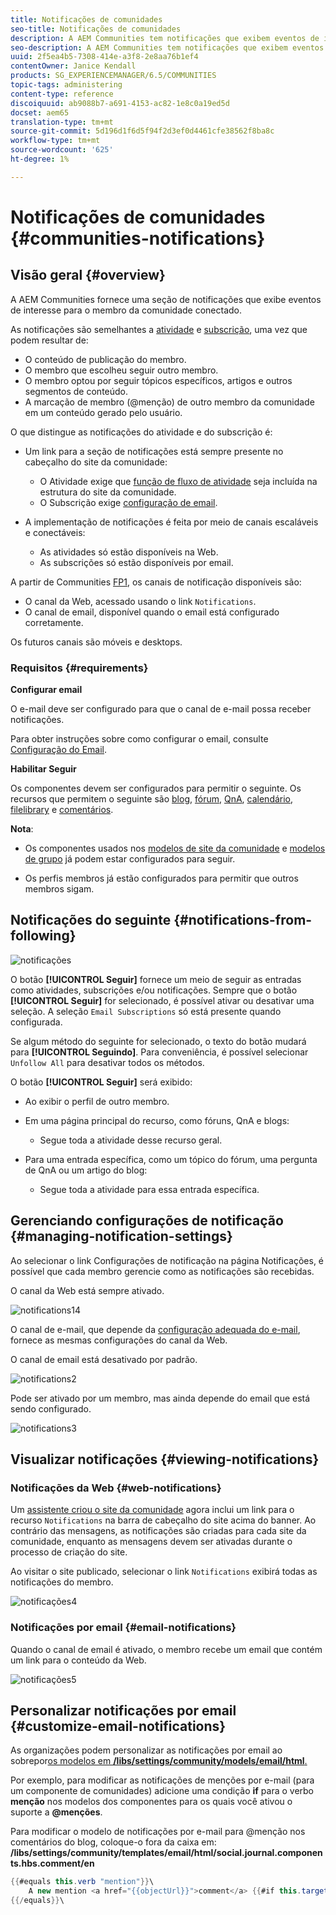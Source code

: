 ```yaml
---
title: Notificações de comunidades
seo-title: Notificações de comunidades
description: A AEM Communities tem notificações que exibem eventos de interesse para o membro da comunidade conectado
seo-description: A AEM Communities tem notificações que exibem eventos de interesse para o membro da comunidade conectado
uuid: 2f5ea4b5-7308-414e-a3f8-2e8aa76b1ef4
contentOwner: Janice Kendall
products: SG_EXPERIENCEMANAGER/6.5/COMMUNITIES
topic-tags: administering
content-type: reference
discoiquuid: ab9088b7-a691-4153-ac82-1e8c0a19ed5d
docset: aem65
translation-type: tm+mt
source-git-commit: 5d196d1f6d5f94f2d3ef0d4461cfe38562f8ba8c
workflow-type: tm+mt
source-wordcount: '625'
ht-degree: 1%

---
```



# Notificações de comunidades {#communities-notifications}

## Visão geral {#overview}

A AEM Communities fornece uma seção de notificações que exibe eventos de interesse para o membro da comunidade conectado.

As notificações são semelhantes a [atividade](/help/communities/essentials-activities.md) e [subscrição](/help/communities/subscriptions.md), uma vez que podem resultar de:

* O conteúdo de publicação do membro.
* O membro que escolheu seguir outro membro.
* O membro optou por seguir tópicos específicos, artigos e outros segmentos de conteúdo.
* A marcação de membro (@menção) de outro membro da comunidade em um conteúdo gerado pelo usuário.

O que distingue as notificações do atividade e do subscrição é:

* Um link para a seção de notificações está sempre presente no cabeçalho do site da comunidade:

   * O Atividade exige que [função de fluxo de atividade](/help/communities/functions.md#activity-stream-function) seja incluída na estrutura do site da comunidade.
   * O Subscrição exige [configuração de email](/help/communities/email.md).

* A implementação de notificações é feita por meio de canais escaláveis e conectáveis:

   * As atividades só estão disponíveis na Web.
   * As subscrições só estão disponíveis por email.

A partir de Communities [FP1](/help/communities/deploy-communities.md#latestfeaturepack), os canais de notificação disponíveis são:

* O canal da Web, acessado usando o link `Notifications`.
* O canal de email, disponível quando o email está configurado corretamente.

Os futuros canais são móveis e desktops.

### Requisitos {#requirements}

**Configurar email**

O e-mail deve ser configurado para que o canal de e-mail possa receber notificações.

Para obter instruções sobre como configurar o email, consulte [Configuração do Email](/help/communities/analytics.md).

**Habilitar Seguir**

Os componentes devem ser configurados para permitir o seguinte. Os recursos que permitem o seguinte são [blog](/help/communities/blog-feature.md), [fórum](/help/communities/forum.md), [QnA](/help/communities/working-with-qna.md), [calendário](/help/communities/calendar.md), [filelibrary](/help/communities/file-library.md) e [comentários](/help/communities/comments.md).

**Nota**:

* Os componentes usados nos [modelos de site da comunidade](/help/communities/sites.md) e [modelos de grupo](/help/communities/tools-groups.md) já podem estar configurados para seguir.

* Os perfis membros já estão configurados para permitir que outros membros sigam.

## Notificações do seguinte {#notifications-from-following}

![notificações](assets/notifications.png)

O botão **[!UICONTROL Seguir]** fornece um meio de seguir as entradas como atividades, subscrições e/ou notificações. Sempre que o botão **[!UICONTROL Seguir]** for selecionado, é possível ativar ou desativar uma seleção. A seleção `Email Subscriptions` só está presente quando configurada.

Se algum método do seguinte for selecionado, o texto do botão mudará para **[!UICONTROL Seguindo]**. Para conveniência, é possível selecionar `Unfollow All` para desativar todos os métodos.

O botão **[!UICONTROL Seguir]** será exibido:

* Ao exibir o perfil de outro membro.
* Em uma página principal do recurso, como fóruns, QnA e blogs:

   * Segue toda a atividade desse recurso geral.

* Para uma entrada específica, como um tópico do fórum, uma pergunta de QnA ou um artigo do blog:

   * Segue toda a atividade para essa entrada específica.

## Gerenciando configurações de notificação {#managing-notification-settings}

Ao selecionar o link Configurações de notificação na página Notificações, é possível que cada membro gerencie como as notificações são recebidas.

O canal da Web está sempre ativado.

![notifications14](assets/notifications1.png)

O canal de e-mail, que depende da [configuração adequada do e-mail](/help/communities/email.md), fornece as mesmas configurações do canal da Web.

O canal de email está desativado por padrão.

![notifications2](assets/notifications2.png)

Pode ser ativado por um membro, mas ainda depende do email que está sendo configurado.

![notifications3](assets/notifications3.png)

## Visualizar notificações {#viewing-notifications}

### Notificações da Web {#web-notifications}

Um [assistente criou o site da comunidade](/help/communities/sites-console.md) agora inclui um link para o recurso `Notifications` na barra de cabeçalho do site acima do banner. Ao contrário das mensagens, as notificações são criadas para cada site da comunidade, enquanto as mensagens devem ser ativadas durante o processo de criação do site.

Ao visitar o site publicado, selecionar o link `Notifications` exibirá todas as notificações do membro.

![notificações4](assets/notifications4.png)

### Notificações por email {#email-notifications}

Quando o canal de email é ativado, o membro recebe um email que contém um link para o conteúdo da Web.

![notificações5](assets/notifications5.png)

## Personalizar notificações por email {#customize-email-notifications}

As organizações podem personalizar as notificações por email ao sobrepor[os modelos em **/libs/settings/community/models/email/html**.](/help/communities/client-customize.md#overlays)

Por exemplo, para modificar as notificações de menções por e-mail (para um componente de comunidades) adicione uma condição **if** para o verbo **menção** nos modelos dos componentes para os quais você ativou o suporte a **@menções**.

Para modificar o modelo de notificações por e-mail para @menção nos comentários do blog, coloque-o fora da caixa em: **/libs/settings/community/templates/email/html/social.journal.components.hbs.comment/en**

```java
{{#equals this.verb "mention"}}\
    A new mention <a href="{{objectUrl}}">comment</a> {{#if this.target.properties.[jcr:title]}}to the article "{{{target.displayName}}}" {{/if}}was added by {{{user.name}}} on {{dateUtil this.published format="EEE, d MMM yyyy HH:mm:ss z"}}.\n \
{{/equals}}\
```

